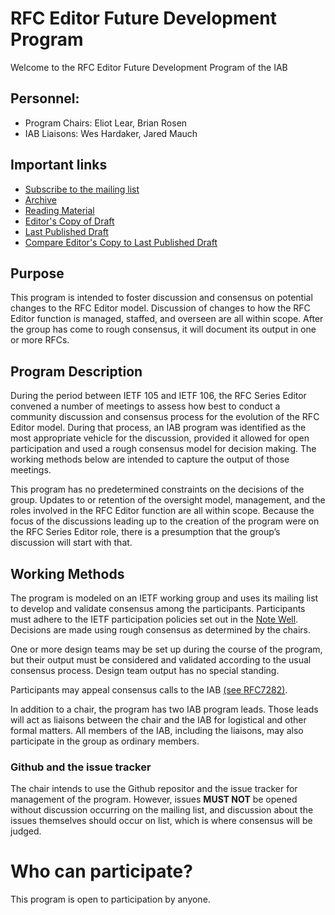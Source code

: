 # RFC Editor Future Development Program

Welcome to the RFC Editor Future Development Program of the IAB

## Personnel:

- Program Chairs: Eliot Lear, Brian Rosen
- IAB Liaisons: Wes Hardaker, Jared Mauch

## Important links

- [Subscribe to the mailing list](https://www.iab.org/mailman/listinfo/rfced-future)
- [Archive](https://mailarchive.ietf.org/arch/browse/rfced-future/)
- [Reading Material](SuggestedReading.md)
- [Editor's Copy of Draft](https://intarchboard.github.io/program-rfced-future/#go.draft-iab-rfcefdp-rfced-model.html)
- [Last Published Draft](https://datatracker.ietf.org/doc/html/draft-iab-rfcefdp-rfced-model)
- [Compare Editor's Copy to Last Published Draft](https://intarchboard.github.io/program-rfced-future/#go.draft-iab-rfcefdp-rfced-model.diff)


## Purpose

This program is intended to foster discussion and consensus on potential changes to the RFC Editor model.  Discussion of changes to how the RFC Editor function is managed, staffed, and overseen are all within scope.  After the group has come to rough consensus, it will document its output in one or more RFCs.

## Program Description

During the period between IETF 105 and IETF 106, the RFC Series Editor convened a number of meetings to assess how best to conduct a community discussion and consensus process for the evolution of the RFC Editor model.  During that process, an IAB program was identified as the most appropriate vehicle for the discussion, provided it allowed for open participation and used a rough consensus model for decision making. The working methods below are intended to capture the output of those meetings.

This program has no predetermined constraints on the decisions of the group.  Updates to or retention of the oversight model, management, and the roles involved in the RFC Editor function are all within scope.  Because the focus of the discussions leading up to the creation of the program were on the RFC Series Editor role, there is a presumption that the group’s discussion will start with that.

## Working Methods

The program is modeled on an IETF working group and uses its mailing list to develop and validate consensus among the participants.  Participants must adhere to the IETF participation policies set out in the [Note Well](https://www.ietf.org/about/note-well/).   Decisions are made using rough consensus as determined by the chairs.

One or more design teams may be set up during the course of the program, but their output must be considered and validated according to the usual consensus process.  Design team output has no special standing.

Participants may appeal consensus calls to the IAB [(see RFC7282)](https://www.rfc-editor.org/rfc/rfc7282.html).

In addition to a chair, the program has two IAB program leads.  Those leads will act as liaisons between the chair and the IAB for logistical and other formal matters. All members of the IAB, including the liaisons, may also participate in the group as ordinary members.


### Github and the issue tracker

The chair intends to use the Github repositor and the issue tracker for management of the program.  However, issues **MUST NOT** be opened without discussion occurring on the mailing list, and discussion about the issues themselves should occur on list, which is where consensus will be judged.

# Who can participate?

This program is open to participation by anyone.

